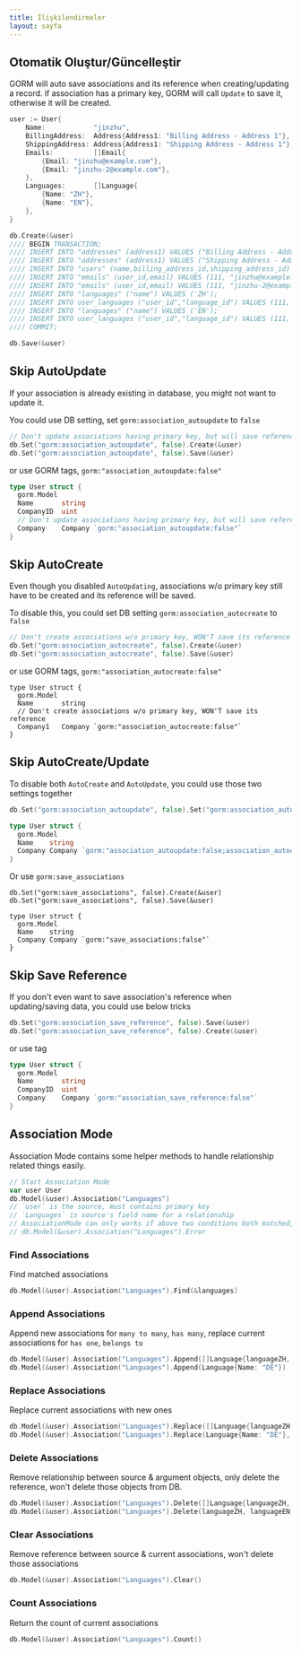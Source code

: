 ```yaml
---
title: İlişkilendirmeler
layout: sayfa
---
```


## Otomatik Oluştur/Güncelleştir

GORM will auto save associations and its reference when creating/updating a record. if association has a primary key, GORM will call `Update` to save it, otherwise it will be created.

```go
user := User{
    Name:            "jinzhu",
    BillingAddress:  Address{Address1: "Billing Address - Address 1"},
    ShippingAddress: Address{Address1: "Shipping Address - Address 1"},
    Emails:          []Email{
        {Email: "jinzhu@example.com"},
        {Email: "jinzhu-2@example.com"},
    },
    Languages:       []Language{
        {Name: "ZH"},
        {Name: "EN"},
    },
}

db.Create(&user)
//// BEGIN TRANSACTION;
//// INSERT INTO "addresses" (address1) VALUES ("Billing Address - Address 1");
//// INSERT INTO "addresses" (address1) VALUES ("Shipping Address - Address 1");
//// INSERT INTO "users" (name,billing_address_id,shipping_address_id) VALUES ("jinzhu", 1, 2);
//// INSERT INTO "emails" (user_id,email) VALUES (111, "jinzhu@example.com");
//// INSERT INTO "emails" (user_id,email) VALUES (111, "jinzhu-2@example.com");
//// INSERT INTO "languages" ("name") VALUES ('ZH');
//// INSERT INTO user_languages ("user_id","language_id") VALUES (111, 1);
//// INSERT INTO "languages" ("name") VALUES ('EN');
//// INSERT INTO user_languages ("user_id","language_id") VALUES (111, 2);
//// COMMIT;

db.Save(&user)
```

## Skip AutoUpdate

If your association is already existing in database, you might not want to update it.

You could use DB setting, set `gorm:association_autoupdate` to `false`

```go
// Don't update associations having primary key, but will save reference
db.Set("gorm:association_autoupdate", false).Create(&user)
db.Set("gorm:association_autoupdate", false).Save(&user)
```

or use GORM tags, `gorm:"association_autoupdate:false"`

```go
type User struct {
  gorm.Model
  Name       string
  CompanyID  uint
  // Don't update associations having primary key, but will save reference
  Company    Company `gorm:"association_autoupdate:false"`
}
```

## Skip AutoCreate

Even though you disabled `AutoUpdating`, associations w/o primary key still have to be created and its reference will be saved.

To disable this, you could set DB setting `gorm:association_autocreate` to `false`

```go
// Don't create associations w/o primary key, WON'T save its reference
db.Set("gorm:association_autocreate", false).Create(&user)
db.Set("gorm:association_autocreate", false).Save(&user)
```

or use GORM tags, `gorm:"association_autocreate:false"`

    type User struct {
      gorm.Model
      Name       string
      // Don't create associations w/o primary key, WON'T save its reference
      Company1   Company `gorm:"association_autocreate:false"`
    }
    

## Skip AutoCreate/Update

To disable both `AutoCreate` and `AutoUpdate`, you could use those two settings together

```go
db.Set("gorm:association_autoupdate", false).Set("gorm:association_autocreate", false).Create(&user)

type User struct {
  gorm.Model
  Name    string
  Company Company `gorm:"association_autoupdate:false;association_autocreate:false"`
}
```

Or use `gorm:save_associations`

    db.Set("gorm:save_associations", false).Create(&user)
    db.Set("gorm:save_associations", false).Save(&user)
    
    type User struct {
      gorm.Model
      Name    string
      Company Company `gorm:"save_associations:false"`
    }
    

## Skip Save Reference

If you don't even want to save association's reference when updating/saving data, you could use below tricks

```go
db.Set("gorm:association_save_reference", false).Save(&user)
db.Set("gorm:association_save_reference", false).Create(&user)
```

or use tag

```go
type User struct {
  gorm.Model
  Name       string
  CompanyID  uint
  Company    Company `gorm:"association_save_reference:false"`
}
```

## Association Mode

Association Mode contains some helper methods to handle relationship related things easily.

```go
// Start Association Mode
var user User
db.Model(&user).Association("Languages")
// `user` is the source, must contains primary key
// `Languages` is source's field name for a relationship
// AssociationMode can only works if above two conditions both matched, check it ok or not:
// db.Model(&user).Association("Languages").Error
```

### Find Associations

Find matched associations

```go
db.Model(&user).Association("Languages").Find(&languages)
```

### Append Associations

Append new associations for `many to many`, `has many`, replace current associations for `has one`, `belongs to`

```go
db.Model(&user).Association("Languages").Append([]Language{languageZH, languageEN})
db.Model(&user).Association("Languages").Append(Language{Name: "DE"})
```

### Replace Associations

Replace current associations with new ones

```go
db.Model(&user).Association("Languages").Replace([]Language{languageZH, languageEN})
db.Model(&user).Association("Languages").Replace(Language{Name: "DE"}, languageEN)
```

### Delete Associations

Remove relationship between source & argument objects, only delete the reference, won't delete those objects from DB.

```go
db.Model(&user).Association("Languages").Delete([]Language{languageZH, languageEN})
db.Model(&user).Association("Languages").Delete(languageZH, languageEN)
```

### Clear Associations

Remove reference between source & current associations, won't delete those associations

```go
db.Model(&user).Association("Languages").Clear()
```

### Count Associations

Return the count of current associations

```go
db.Model(&user).Association("Languages").Count()
```